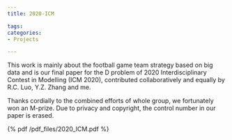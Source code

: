 ```yaml
---
title: 2020-ICM

tags:
categories:
- Projects

---
```


This work is mainly about the football game team strategy based on big data and is our final paper for the D problem of 2020 Interdisciplinary Contest in Modelling (ICM 2020), contributed collaboratively and equally by R.C. Luo, Y.Z. Zhang and me. 

Thanks cordially to the combined efforts of whole group, we fortunately won an M-prize. Due to privacy and copyright, the control number in our paper is erased.



{% pdf /pdf_files/2020_ICM.pdf  %}



